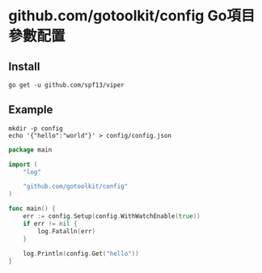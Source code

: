 # github.com/gotoolkit/config Go項目參數配置


## Install

```console
go get -u github.com/spf13/viper
```

## Example


```console
mkdir -p config
echo '{"hello":"world"}' > config/config.json
```


```go
package main

import (
    "log"

    "github.com/gotoolkit/config"
)

func main() {
    err := config.Setup(config.WithWatchEnable(true))
	if err != nil {
		log.Fatalln(err)
    }
    
    log.Println(config.Get("hello"))
}
```
